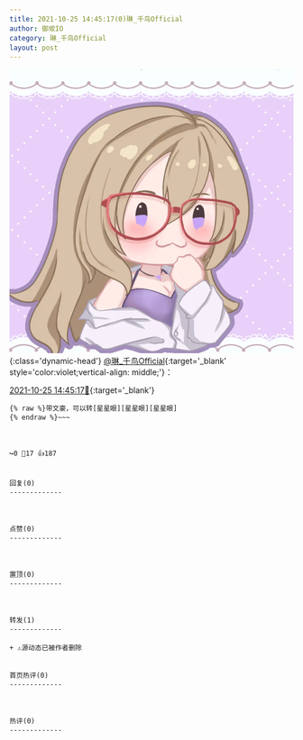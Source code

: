 ```yaml
---
title: 2021-10-25 14:45:17(0)琳_千鸟Official
author: 御坂IO
category: 琳_千鸟Official
layout: post
---
```


![img](/images/c0a88f85ebd0d056f37b114e0748e69556c8b488.jpg){:class='dynamic-head'}
[@琳_千鸟Official](https://space.bilibili.com/1620923329/dynamic){:target='_blank' style='color:violet;vertical-align: middle;'}：

[2021-10-25 14:45:17🔗](https://t.bilibili.com/585429455767600663){:target='_blank'}

~~~
{% raw %}带文豪，可以转[星星眼][星星眼][星星眼]
{% endraw %}~~~



↪️0 💬17 👍187


回复(0)
-------------



点赞(0)
-------------



置顶(0)
-------------



转发(1)
-------------

+ ⚠源动态已被作者删除


首页热评(0)
-------------



热评(0)
-------------



